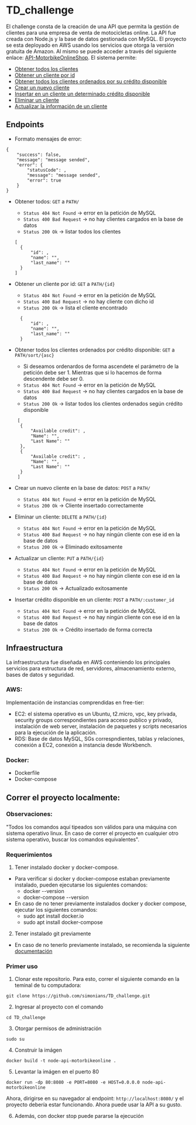 # TD_challenge

El challenge consta de la creación de una API que permita la gestión de clientes para una empresa de venta de motocicletas online. 
La API fue creada con Node.js y la base de datos gestionada con MySQL. El proyecto se esta deployado en AWS usando los servicios que otorga la versión gratuita de Amazon. 
Al mismo se puede acceder a través del siguiente enlace: [API-MotorbikeOnlineShop]("").
El sistema permite: 
- [Obtener todos los clientes]()
- [Obtener un cliente por id]()
- [Obtener todos los clientes ordenados por su crédito disponible]()
- [Crear un nuevo cliente]()
- [Insertar en un cliente un determinado crédito disponible]()
- [Eliminar un cliente]()
- [Actualizar la información de un cliente]()

## Endpoints

- Formato mensajes de error:
```
{
    "success": false,
    "message": "message sended",
    "error": {
        "statusCode": ,
        "message": "message sended",
        "error": true
    }
}
```

- Obtener todos: ``` GET ``` a ``` PATH/ ```
  - ``` Status 404 Not Found ``` -> error en la petición de MySQL
  - ``` Status 400 Bad Request ``` -> no hay clientes cargados en la base de datos
  - ``` Status 200 Ok ``` -> listar todos los clientes
  ```
  [
    {
        "id": ,
        "name": "",
        "last_name": ""
    }
  ]
  ```
 
- Obtener un cliente por id: ``` GET ``` a ``` PATH/{id} ```
  - ``` Status 404 Not Found ``` -> error en la petición de MySQL
  - ``` Status 400 Bad Request ``` -> no hay cliente con dicho id
  - ``` Status 200 Ok ``` -> lista el cliente encontrado
  ```
    {
        "id": ,
        "name": "",
        "last_name": ""
    }
  ```
  
- Obtener todos los clientes ordenados por crédito disponible: ``` GET ``` a ``` PATH/sort/{asc} ```
  - Si deseamos ordenardos de forma ascendete el parámetro de la petición debe ser 1. Mientras que si lo hacemos de forma descendente debe ser 0.
  - ``` Status 404 Not Found ``` -> error en la petición de MySQL
  - ``` Status 400 Bad Request ``` -> no hay clientes cargados en la base de datos
  - ``` Status 200 Ok ``` -> listar todos los clientes ordenados según crédito disponible
  ```
   [
    {
        "Available credit": ,
        "Name": "",
        "Last Name": ""
    },
    {
        "Available credit": ,
        "Name": "",
        "Last Name": ""
    }
   ]
  ```
  
- Crear un nuevo cliente en la base de datos: ``` POST ``` a ``` PATH/ ```
  - ``` Status 404 Not Found ``` -> error en la petición de MySQL
  - ``` Status 200 Ok ``` -> Cliente insertado correctamente

- Eliminar un cliente: ``` DELETE ``` a ``` PATH/{id} ```
  - ``` Status 404 Not Found ``` -> error en la petición de MySQL
  - ``` Status 400 Bad Request ``` -> no hay ningún cliente con ese id en la base de datos
  - ``` Status 200 Ok ``` -> Eliminado exitosamente
 
- Actualizar un cliente: ``` PUT ``` a ``` PATH/{id} ```
  - ``` Status 404 Not Found ``` -> error en la petición de MySQL
  - ``` Status 400 Bad Request ``` -> no hay ningún cliente con ese id en la base de datos
  - ``` Status 200 Ok ``` -> Actualizado exitosamente

- Insertar crédito disponible en un cliente: ``` POST ``` a ``` PATH/:customer_id ```
  - ``` Status 404 Not Found ``` -> error en la petición de MySQL
  - ``` Status 400 Bad Request ``` -> no hay ningún cliente con ese id en la base de datos
  - ``` Status 200 Ok ``` -> Crédito insertado de forma correcta


## Infraestructura
La infraestructura fue diseñada en AWS conteniendo los principales servicios para estructura de red, servidores, almacenamiento externo, bases de datos y seguridad.

### AWS: 
Implementación de instancias comprendidas en free-tier:
  * EC2: el sistema operativo es un Ubuntu, t2.micro, vpc, key privada, security groups correspondientes para acceso publico y privado, instalación de web server, instalación de paquetes y scripts necesarios para la ejecución de la aplicación.
  * RDS: Base de datos MySQL, SGs correspndientes, tablas y relaciones, conexión a EC2, conexión a instancia desde Workbench.

### Docker:
- Dockerfile
- Docker-compose


## Correr el proyecto localmente: 

### Observaciones:
"Todos los comandos aquí tipeados son válidos para una máquina con sistema operativo linux. En caso de correr el proyecto en cualquier otro sistema operativo, buscar los comandos equivalentes". 

### Requerimientos
1) Tener instalado docker y docker-compose. 
- Para verificar si docker y docker-compose estaban previamente instalado, pueden ejecutarse los siguientes comandos: 
  - docker --version 
  - docker-compose --version
- En caso de no tener previamente instalados docker y docker compose, ejecutar los siguientes comandos: 
  - sudo apt install docker.io
  - sudo apt install docker-compose

2) Tener instalado git previamente
- En caso de no tenerlo previamente instalado, se recomienda la siguiente [documentación](https://www.atlassian.com/es/git/tutorials/install-git)

### Primer uso
1) Clonar este repositorio. Para esto, correr el siguiente comando en la teminal de tu computadora:
```
git clone https://github.com/simonians/TD_challenge.git 
```
2) Ingresar al proyecto con el comando 
```
cd TD_challenge
```
3) Otorgar permisos de administración
```
sudo su
```
4) Construir la imágen 
```
docker build -t node-api-motorbikeonline .
```
5) Levantar la imágen en el puerto 80
```
docker run -dp 80:8080 -e PORT=8080 -e HOST=0.0.0.0 node-api-motorbikeonline
```
Ahora, dirigirse en su navegador al endpoint: ``` http://localhost:8080/ ``` y el proyecto debería estar funcionando. Ahora puede usar la API a su gusto. 

6) Además, con docker stop puede pararse la ejecución
